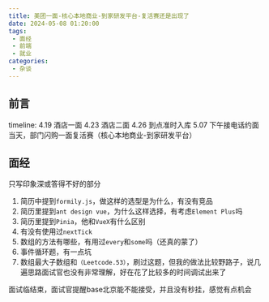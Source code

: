 ```yaml
---
title: 美团一面-核心本地商业-到家研发平台-复活赛还是出现了
date: 2024-05-08 01:20:00
tags:
 - 面经
 - 前端
 - 就业
categories:
 - 杂谈
---
```

## 前言
timeline:
4.19 酒店一面
4.23 酒店二面
4.26 到点准时入库
5.07 下午接电话约面当天，部门闪购一面复活赛（核心本地商业-到家研发平台）

## 面经
只写印象深或答得不好的部分

1. 简历中提到`formily.js`，做这样的选型是为什么，有没有竞品
2. 简历里提到`ant design vue`，为什么这样选择，有考虑`Element Plus`吗
3. 简历里提到`Pinia`，他和`VueX`有什么区别
3. 有没有使用过`nextTick`
4. 数组的方法有哪些，有用过`every`和`some`吗（还真的蒙了）
4. 事件循环题，有一点坑
5. 数组最大子数组和`（Leetcode.53）`，刷过这题，但我的做法比较野路子，说几遍思路面试官也没有非常理解，好在花了比较多的时间调试出来了

面试临结束，面试官提醒base北京能不能接受，并且没有秒挂，感觉有点机会